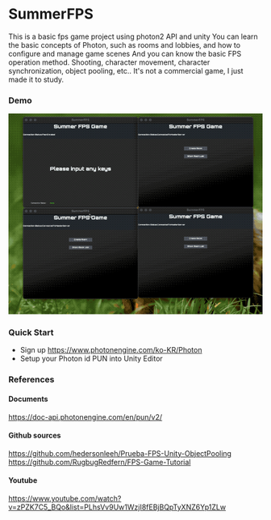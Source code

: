 # SummerFPS

This is a basic fps game project using photon2 API and unity
You can learn the basic concepts of Photon, such as rooms and lobbies, and how to configure and manage game scenes
And you can know the basic FPS operation method. Shooting, character movement, character synchronization, object pooling, etc..
It's not a commercial game, I just made it to study.


### Demo
![](https://github.com/superbderrick/SummerFPS/blob/main/demo.gif?raw=true)

### Quick Start 

- Sign up https://www.photonengine.com/ko-KR/Photon
- Setup your Photon id PUN into Unity Editor 

### References

#### Documents
https://doc-api.photonengine.com/en/pun/v2/

#### Github sources
https://github.com/hedersonleeh/Prueba-FPS-Unity-ObjectPooling
https://github.com/RugbugRedfern/FPS-Game-Tutorial

#### Youtube
https://www.youtube.com/watch?v=zPZK7C5_BQo&list=PLhsVv9Uw1WzjI8fEBjBQpTyXNZ6Yp1ZLw
